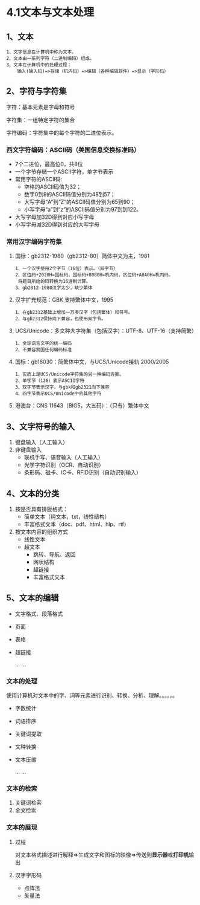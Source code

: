 # 4.1文本与文本处理

## 1、文本

```
1、文字信息在计算机中称为文本。
2、文本由一系列字符（二进制编码）组成。
3、文本在计算机中的处理过程：
	输入(输入码)=>存储（机内码）=>编辑（各种编辑软件）=>显示（字形码）
```

## 2、字符与字符集

字符：基本元素是字母和符号

字符集：一组特定字符的集合

字符编码：字符集中的每个字符的二进位表示。

### **西文字符编码**：ASCII码（美国信息交换标准码）

- 7个二进位，最高位0，共8位
- 一个字节存储一个ASCII字符，单字节表示
- 常用字符的ASCII码:
  - 空格的ASCII码值为32；
  - 数字0到9的ASCII码值分别为48到57；
  - 大写字母“A”到“Z”的ASCII码值分别为65到90；
  - 小写字母“a”到“z”的ASCII码值分别为97到到122。
- 大写字母加32D得到对应小写字母
- 小写字母减32D得到对应的大写字母

### 常用汉字编码字符集

1. 国标：gb2312-1980（gb2312-80）简体中文为主，1981

   ```
   1、一个汉字使用2个字节（16位）表示。（双字节）
   2、区位码+2020H=国标码，国标码+8080H=机内码，区位码+A0A0H=机内码。
   	将题目所给的码转换为16进制计算。
   3、gb2312-1980汉字太少，缺少繁体
   ```

2. 汉字扩充规范：GBK 支持繁体中文，1995

   ```
   1、在gb2312基础上增加一万多汉字（包括繁体）和符号。
   2、与gb2312保持向下兼容，也使用双字节。
   ```

3. UCS/Unicode：多文种大字符集（包括汉字）：UTF-8、UTF-16（支持简繁）

   ```
   1、全球语言文字的统一编码
   2、不兼容我国任何编码标准
   ```

4. 国标：gb18030：简繁体中文，与UCS/Unicode接轨 2000/2005

   ```
   1、实质上是UCS/Unicode字符集的另一种编码方案。
   2、单字节（128）表示ASCII字符
   3、双字节表示汉字，与gbk和gb2321向下兼容
   4、四字节表示UCS/Unicode中的其他字符
   ```

5. 港澳台：CNS 11643（BIG5，大五码）：（只有）繁体中文

## 3、文字符号的输入

1. 键盘输入（人工输入）
2. 非键盘输入
   - 联机手写、语音输入（人工输入）
   - 光学字符识别（OCR、自动识别）
   - 条形码、磁卡、IC卡、RFID识别（自动识别输入）

## 4、文本的分类

1. 按是否具有排版格式：
   - 简单文本（纯文本，txt，线性结构）
   - 丰富格式文本（doc、pdf、html、hlp、rtf）
2. 按文本内容的组织方式
   - 线性文本
   - 超文本
     - 跳转、导航、返回
     - 网状结构
     - 超链接
     - 丰富格式文本

## 5、文本的编辑

- 文字格式、段落格式

- 页面

- 表格

- 超链接

  ... ...

### 文本的处理

使用计算机对文本中的字、词等元素进行识别、转换、分析、理解。。。。。。

- 字数统计

- 词语排序

- 关键词提取

- 文种转换

- 文本压缩

  ... ...

### 文本的检索

1. 关键词检索
2. 全文检索

### 文本的展现

1. 过程

   对文本格式描述进行解释=>生成文字和图标的映像=>传送到**显示器**或**打印机**输出

2. 汉字字形码

   - 点阵法
   - 矢量法

